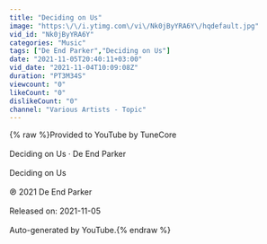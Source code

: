 ```yaml
---
title: "Deciding on Us"
image: "https:\/\/i.ytimg.com\/vi\/Nk0jByYRA6Y\/hqdefault.jpg"
vid_id: "Nk0jByYRA6Y"
categories: "Music"
tags: ["De End Parker","Deciding on Us"]
date: "2021-11-05T20:40:11+03:00"
vid_date: "2021-11-04T10:09:08Z"
duration: "PT3M34S"
viewcount: "0"
likeCount: "0"
dislikeCount: "0"
channel: "Various Artists - Topic"
---
```

{% raw %}Provided to YouTube by TuneCore<br /><br />Deciding on Us · De End Parker<br /><br />Deciding on Us<br /><br />℗ 2021 De End Parker<br /><br />Released on: 2021-11-05<br /><br />Auto-generated by YouTube.{% endraw %}
